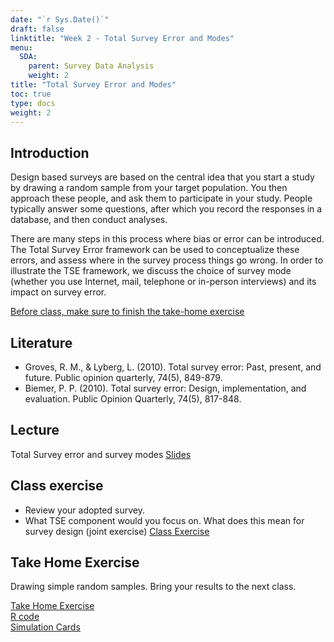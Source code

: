 ```yaml
---
date: "`r Sys.Date()`"
draft: false
linktitle: "Week 2 - Total Survey Error and Modes"
menu:
  SDA:
    parent: Survey Data Analysis
    weight: 2
title: "Total Survey Error and Modes"
toc: true
type: docs
weight: 2
---
```


## Introduction

Design based surveys are based on the central idea that you start a study by drawing a random sample from your target population. You then approach these people, and ask them to participate in your study. People typically answer some questions, after which you record the responses in a database, and then conduct analyses.

There are many steps in this process where bias or error can be introduced. The Total Survey Error framework can be used to conceptualize these errors, and assess where in the survey process things go wrong. In order to illustrate the TSE framework, we discuss the choice of survey mode (whether you use Internet, mail, telephone or in-person interviews) and its impact on survey error.

<ins>Before class, make sure to finish the take-home exercise</ins>

## Literature

- Groves, R. M., & Lyberg, L. (2010). Total survey error: Past, present, and future. Public opinion quarterly, 74(5), 849-879.
- Biemer, P. P. (2010). Total survey error: Design, implementation, and evaluation. Public Opinion Quarterly, 74(5), 817-848.

## Lecture
Total Survey error and survey modes
[Slides](/files/SDA/week2/lecture_week_2.pdf)

## Class exercise
- Review your adopted survey.
- What TSE component would you focus on. What does this mean for survey design (joint exercise)
[Class Exercise](/files/SDA/week2/class_exercise_week_2.pdf)

## Take Home Exercise
Drawing simple random samples. Bring your results to the next class.

[Take Home Exercise](/files/SDA/week2/take_home_exercise_week_2.pdf)  
[R code](/files/SDA/week2/take_home_exercise_week_2.r)  
[Simulation Cards](/files/SDA/week2/simulation_SRS_cards.r)
